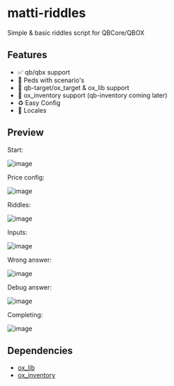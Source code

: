 # matti-riddles

Simple & basic riddles script for QBCore/QBOX

## Features
- ✅ qb/qbx support
- 🧍 Peds with scenario's
- 🎯 qb-target/ox_target & ox_lib support
- 🎒 ox_inventory support (qb-inventory coming later)
- ♻️ Easy Config
- 💬 Locales

## Preview
Start:

![image](https://github.com/user-attachments/assets/29ffb4b2-5938-462f-8e9e-000647ac21e0)

Price config:

![image](https://github.com/user-attachments/assets/6c90e9c4-ae66-4917-8a18-79ac0af16912)

Riddles:

![image](https://github.com/user-attachments/assets/0a209359-419a-4ba7-aa1e-a469c210fa78)

Inputs:

![image](https://github.com/user-attachments/assets/98777050-b167-4ac0-842f-80d3ea3719d5)

Wrong answer:

![image](https://github.com/user-attachments/assets/37861928-b9f8-4f38-baee-662d930ec0cd)

Debug answer:

![image](https://github.com/user-attachments/assets/082605f3-ec68-4204-9730-99d1abbe44a0)

Completing:

![image](https://github.com/user-attachments/assets/d33fad18-fa47-4efc-b5df-19203bf99ed1)

## Dependencies
- [ox_lib](https://github.com/overextended/ox_lib)
- [ox_inventory](https://github.com/overextended/ox_inventory)
